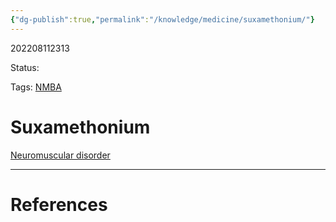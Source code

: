 ```yaml
---
{"dg-publish":true,"permalink":"/knowledge/medicine/suxamethonium/"}
---
```



202208112313

Status: 

Tags: [NMBA](neuromuscular%20blocking%20agent.md)

# Suxamethonium

[Neuromuscular disorder](Neuromuscular%20disorder.md)






___
# References